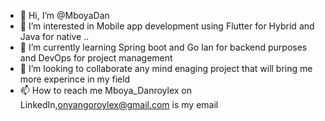 - 👋 Hi, I’m @MboyaDan
- 👀 I’m interested in Mobile app development using Flutter for Hybrid and Java for native ..
- 🌱 I’m currently learning Spring boot and Go lan for backend purposes and DevOps for project management
- 💞️ I’m looking to collaborate any mind enaging project that will bring me more experince in my field
- 📫 How to reach me Mboya_Danroylex on LinkedIn,onyangoroylex@gmail.com is my email

<!---
MboyaDan/MboyaDan is a ✨ special ✨ repository because its `README.md` (this file) appears on your GitHub profile.
You can click the Preview link to take a look at your changes.
--->
